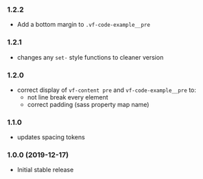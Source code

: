 ### 1.2.2

* Add a bottom margin to `.vf-code-example__pre`

### 1.2.1

* changes any `set-` style functions to cleaner version

### 1.2.0

* correct display of `vf-content pre` and `vf-code-example__pre` to:
  * not line break every element
  * correct padding (sass property map name)

### 1.1.0

* updates spacing tokens

### 1.0.0 (2019-12-17)

* Initial stable release
